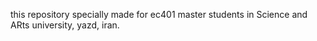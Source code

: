 this repository specially made for ec401 master students in Science and ARts university, yazd, iran.
